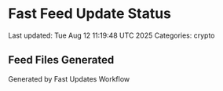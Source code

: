 # Fast Feed Update Status
Last updated: Tue Aug 12 11:19:48 UTC 2025
Categories: crypto

## Feed Files Generated

Generated by Fast Updates Workflow
